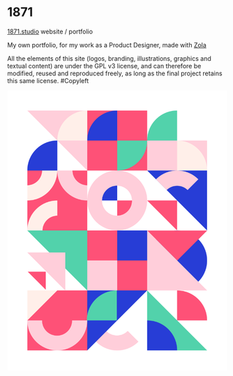 # 1871
[1871.studio](https://1871.studio/) website / portfolio

My own portfolio, for my work as a Product Designer, made with [Zola](https://github.com/getzola/zola)

All the elements of this site (logos, branding, illustrations, graphics and textual content) are under the GPL v3 license, and can therefore be modified, reused and reproduced freely, as long as the final project retains this same license. #Copyleft

![1871 art](https://raw.githubusercontent.com/Dehelssey/1871/ced1b3379305d25f7ac49daef1579752eb21a63e/static/icono/intro-light.svg)
